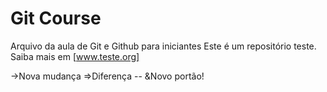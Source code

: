 # Git Course
Arquivo da aula de Git e Github para iniciantes
Este é um repositório teste.
Saiba mais em [www.teste.org]

->Nova mudança
=>Diferença --
&Novo portão!
